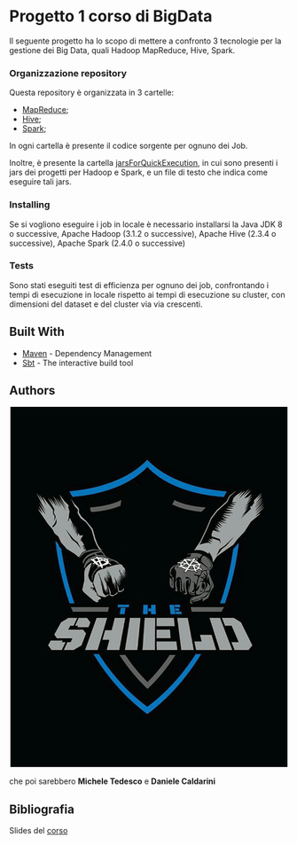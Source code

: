 # Progetto 1 corso di BigData

Il seguente progetto ha lo scopo di mettere a confronto 3 tecnologie per la gestione dei Big Data, quali Hadoop MapReduce, Hive, Spark.

### Organizzazione repository

Questa repository è organizzata in 3 cartelle:
* [MapReduce](https://github.com/Meyke/Progetto1BigData/tree/master/MapReduce);
* [Hive](https://github.com/Meyke/Progetto1BigData/tree/master/hive);
* [Spark](https://github.com/Meyke/Progetto1BigData/tree/master/Progetto1Spark);

In ogni cartella è presente il codice sorgente per ognuno dei Job.

Inoltre, è presente la cartella [jarsForQuickExecution](https://github.com/Meyke/Progetto1BigData/tree/master/jarsForQuickExecution), in cui sono presenti i jars dei progetti per Hadoop e Spark, e un file di testo che indica come eseguire tali jars.


### Installing

Se si vogliono eseguire i job in locale è necessario installarsi la Java JDK 8 o successive, Apache Hadoop (3.1.2 o successive), Apache Hive (2.3.4 o successive), Apache Spark (2.4.0 o successive) 


### Tests

Sono stati eseguiti test di efficienza per ognuno dei job, confrontando i tempi di esecuzione in locale rispetto ai tempi di esecuzione su cluster, con dimensioni del dataset e del cluster via via crescenti.


## Built With

* [Maven](https://maven.apache.org/) - Dependency Management
* [Sbt](https://www.scala-sbt.org) - The interactive build tool

## Authors

<p align="center">
<img src="images/logo.png" width="500" height="650">
</p>

che poi sarebbero **Michele Tedesco** e **Daniele Caldarini**

## Bibliografia

Slides del [corso](http://torlone.dia.uniroma3.it/bigdata/materiale.html)












